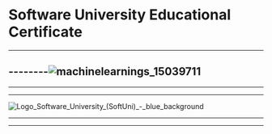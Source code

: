 # Software University Educational Certificate


-------------------------------------------------------------------------------------------------------------------------------------------------------------------------------------------------------------------------------- 
--------![machinelearnings_15039711](https://github.com/user-attachments/assets/cf785a4d-fc0d-41f1-9429-7f25683ec78d)
------------------------------------------------------------------------------------------------------------------------------------------------------------------------------------------------------------------------ 


-------------------------------------------------------------------------------------------------------------------------------------------------------------------------------------------------------------------------------- 
-------------------------------------------------------------------------------------------------------------------------------------------------------------------------------------------------------------------------------- 
![Logo_Software_University_(SoftUni)_-_blue_background](https://github.com/svetlanasieber/SoftUni-Educational-Certificate/assets/135451084/40afafe4-f7f8-4e4f-ab52-10a9996ae00f)

-------------------------------------------------------------------------------------------------------------------------------------------------------------------------------------------------------------------------------- 
--------------------------------------------------------------------------------------------------------------------------------------------------------------------------------------------------------------------------------
